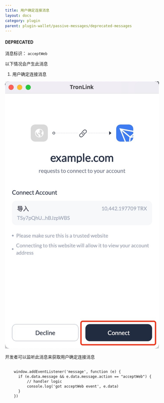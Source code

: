 ```yaml
---
title: 用户确定连接消息
layout: docs
category: plugin
parent: plugin-wallet/passive-messages/deprecated-messages
---
```


#### **DEPRECATED**

消息标识： `acceptWeb`

以下情况会产生此消息

  1. 用户确定连接消息

 ![image](../../../images/tronlink-wallet-extension_receive-messages-from-tronlink_messages-to-be-deprecated_user-accepts-connection_img_0.jpg)

开发者可以监听此消息来获取用户确定连接消息

```shell

    window.addEventListener('message', function (e) {
      if (e.data.message && e.data.message.action == "acceptWeb") {
          // handler logic
          console.log('got acceptWeb event', e.data)
      }
    })
```


